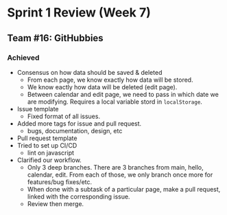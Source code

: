 # Sprint 1 Review (Week 7)
## Team #16: GitHubbies

### Achieved
- Consensus on how data should be saved & deleted
  - From each page, we know exactly how data will be stored.
  - We know eactly how data will be deleted (edit page).
  - Between calendar and edit page, we need to pass in which date we are modifying. Requires a local variable stord in `localStorage`.
- Issue template
  - Fixed format of all issues.
- Added more tags for issue and pull request.
  - bugs, documentation, design, etc
- Pull request template
- Tried to set up CI/CD
  - lint on javascript
- Clarified our workflow.
  - Only 3 deep branches. There are 3 branches from main, hello, calendar, edit. From each of those, we only branch once more for features/bug fixes/etc.
  - When done with a subtask of a particular page, make a pull request, linked with the corresponding issue. 
  - Review then merge.
